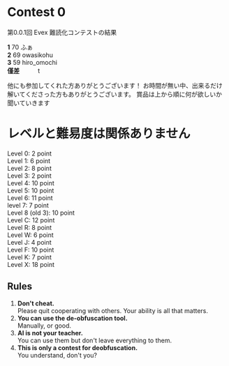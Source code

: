 # Contest 0

第0.0.1回 Evex 難読化コンテストの結果

**1**   70   ふぁ  
**2**   69   owasikohu  
**3**   59   hiro_omochi  
**僅差**　　　t  

他にも参加してくれた方ありがとうございます！
お時間が無い中、出来るだけ解いてくださった方もありがとうございます。
賞品は上から順に何が欲しいか聞いていきます

# レベルと難易度は関係ありません

Level 0: 2 point  
Level 1: 6 point  
Level 2: 8 point  
Level 3: 2 point  
Level 4: 10 point  
Level 5: 10 point  
Level 6: 11 point  
level 7: 7 point  
Level 8 (old 3): 10 point  
Level C: 12 point  
Level R: 8 point  
Level W: 6 point  
Level J: 4 point  
Level F: 10 point  
Level K: 7 point  
Level X: 18 point

## Rules
1. **Don't cheat.**  
   Please quit cooperating with others. 
   Your ability is all that matters.
2. **You can use the de-obfuscation tool.**  
   Manually, or good.
3. **AI is not your teacher.**  
   You can use them but don't leave everything to them.
4. **This is only a contest for deobfuscation.**  
   You understand, don't you?
